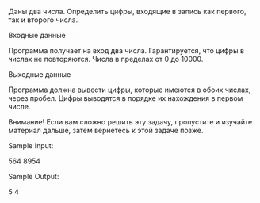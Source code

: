 Даны два числа. Определить цифры, входящие в запись как первого, так и второго числа.

Входные данные

Программа получает на вход два числа. Гарантируется, что цифры в числах не повторяются. Числа в пределах от 0 до 10000.

Выходные данные

Программа должна вывести цифры, которые имеются в обоих числах, через пробел. Цифры выводятся в порядке их нахождения в первом числе.

Внимание! Если вам сложно решить эту задачу, пропустите и изучайте материал дальше, затем вернетесь к этой задаче позже.

Sample Input:

564 8954

Sample Output:

5 4
